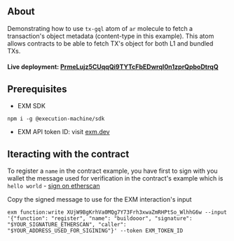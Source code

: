 ## About 
Demonstrating how to use `tx-gql` atom of `ar` molecule to fetch a transaction's object metadata (content-type in this example). This atom allows contracts to be able to fetch TX's object for both L1 and bundled TXs.

#### Live deployment: [PrmeLujz5CUqqQi9TYTcFbEDwrqI0n1zprQpboDtrqQ](https://api.exm.dev/read/PrmeLujz5CUqqQi9TYTcFbEDwrqI0n1zprQpboDtrqQ)

## Prerequisites

- EXM SDK
```console
npm i -g @execution-machine/sdk
```

- EXM API token ID: visit [exm.dev](https://exm.dev)

## Iteracting with the contract
To register a `name` in the contract example, you have first to sign with you wallet the message used for verification in the contract's example which is `hello world` - [sign on etherscan](https://etherscan.io/verifiedSignatures)

Copy the signed message to use for the EXM interaction's input

```console
exm function:write XUjW9BgKrhVa0MQg7Y73Frh3xwaZmRHPtSo_WlhhG6w --input '{"function": "register", "name": "buildooor", "signature": "$YOUR_SIGNATURE_ETHERSCAN", "caller": "$YOUR_ADDRESS_USED_FOR_SIGINING"}' --token EXM_TOKEN_ID
```

